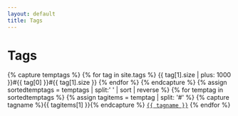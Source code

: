 ```yaml
---
layout: default
title: Tags
---
```


<h1>Tags</h1>
<div id="tagcloud">
{% capture temptags %}
  {% for tag in site.tags %}
    {{ tag[1].size | plus: 1000 }}#{{ tag[0] }}#{{ tag[1].size }}
  {% endfor %}
{% endcapture %}
{% assign sortedtemptags = temptags | split:' ' | sort | reverse %}
{% for temptag in sortedtemptags %}
  {% assign tagitems = temptag | split: '#' %}
  {% capture tagname %}{{ tagitems[1] }}{% endcapture %}
  <a href="/tags/{{ tagname }}"><code class="highligher-rouge"><nobr>{{ tagname }}</nobr></code></a>
{% endfor %}
</div>
